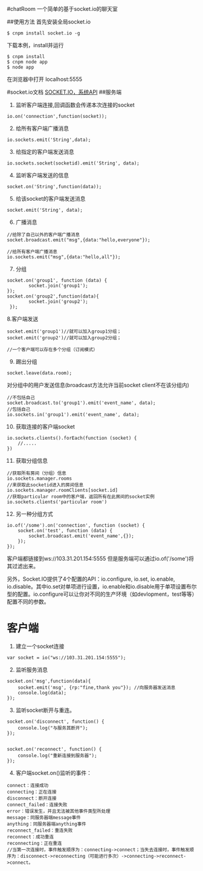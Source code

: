 #chatRoom
一个简单的基于socket.io的聊天室

##使用方法
首先安装全局socket.io
```
$ cnpm install socket.io -g
```
下载本例，install并运行
```$xslt
$ cnpm install
$ cnpm node app
$ node app
```
在浏览器中打开 localhost:5555

#socket.io文档
[SOCKET.IO，系统API](http://www.cnblogs.com/xiezhengcai/p/3956401.html)
##服务端
1. 监听客户端连接,回调函数会传递本次连接的socket
```$xslt
io.on('connection',function(socket));
```
2. 给所有客户端广播消息
```$xslt
io.sockets.emit('String',data);
```
3. 给指定的客户端发送消息
```$xslt
io.sockets.socket(socketid).emit('String', data);
```
4. 监听客户端发送的信息
```$xslt
socket.on('String',function(data));
```
5. 给该socket的客户端发送消息
```$xslt
socket.emit('String', data);
```
6. 广播消息
```$xslt
//给除了自己以外的客户端广播消息
socket.broadcast.emit("msg",{data:"hello,everyone"}); 

//给所有客户端广播消息
io.sockets.emit("msg",{data:"hello,all"});
```
7. 分组
```$xslt
socket.on('group1', function (data) {
        socket.join('group1');
});
socket.on('group2',function(data){
        socket.join('group2');
 });
```
8.客户端发送
```$xslt
socket.emit('group1')//就可以加入group1分组；
socket.emit('group2')//就可以加入group2分组；

//一个客户端可以存在多个分组（订阅模式）
```
9. 踢出分组
```$xslt
socket.leave(data.room);
```
对分组中的用户发送信息(broadcast方法允许当前socket client不在该分组内)
```$xslt
//不包括自己
socket.broadcast.to('group1').emit('event_name', data);
//包括自己
io.sockets.in('group1').emit('event_name', data);
```
10. 获取连接的客户端socket 
```$xslt
io.sockets.clients().forEach(function (socket) {
    //.....
})
```
11. 获取分组信息
```$xslt
//获取所有房间（分组）信息
io.sockets.manager.rooms
//来获取此socketid进入的房间信息
io.sockets.manager.roomClients[socket.id]
//获取particular room中的客户端，返回所有在此房间的socket实例
io.sockets.clients('particular room')
```    
12. 另一种分组方式
```$xslt
io.of('/some').on('connection', function (socket) {
    socket.on('test', function (data) {
        socket.broadcast.emit('event_name',{});
    });
});
```
客户端都链接到ws://103.31.201.154:5555 但是服务端可以通过io.of('/some')将其过滤出来。

另外，Socket.IO提供了4个配置的API：io.configure, io.set, io.enable, io.disable。其中io.set对单项进行设置，io.enable和io.disable用于单项设置布尔型的配置。io.configure可以让你对不同的生产环境（如devlopment，test等等）配置不同的参数。
# 客户端
1. 建立一个socket连接
```$xslt
var socket = io("ws://103.31.201.154:5555");
```
2. 监听服务消息
```$xslt
socket.on('msg',function(data){
    socket.emit('msg', {rp:"fine,thank you"}); //向服务器发送消息
    console.log(data);
});
```
3. 监听socket断开与重连。
```$xslt
socket.on('disconnect', function() {
    console.log("与服务其断开");
});


socket.on('reconnect', function() {
    console.log("重新连接到服务器");
});
```
4. 客户端socket.on()监听的事件：
```$xslt
connect：连接成功
connecting：正在连接
disconnect：断开连接
connect_failed：连接失败
error：错误发生，并且无法被其他事件类型所处理
message：同服务器端message事件
anything：同服务器端anything事件
reconnect_failed：重连失败
reconnect：成功重连
reconnecting：正在重连
//当第一次连接时，事件触发顺序为：connecting->connect；当失去连接时，事件触发顺序为：disconnect->reconnecting（可能进行多次）->connecting->reconnect->connect。
```










